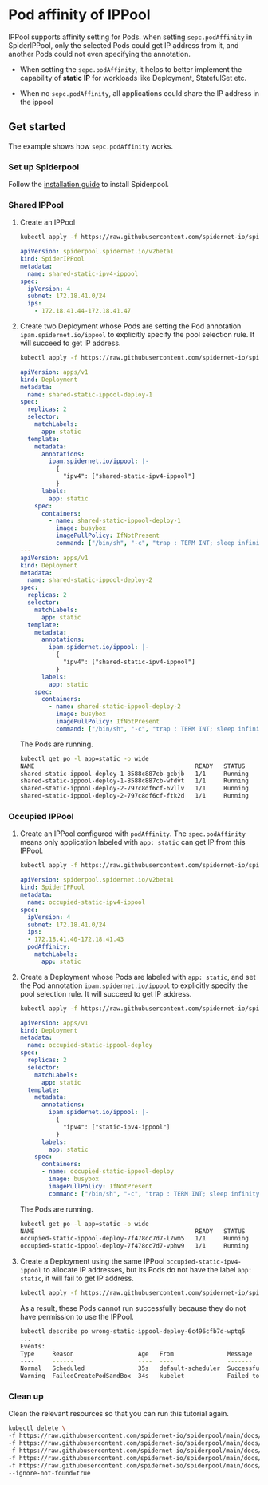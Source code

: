 # Pod affinity of IPPool

IPPool supports affinity setting for Pods. when setting `sepc.podAffinity` in SpiderIPPool, only the selected Pods
could get IP address from it, and another Pods could not even specifying the annotation.

* When setting the `sepc.podAffinity`, it helps to better implement the capability of **static IP** for workloads like Deployment, StatefulSet etc.

* When no `sepc.podAffinity`, all applications could share the IP address in the ippool

## Get started

The example shows how `sepc.podAffinity` works.

### Set up Spiderpool

Follow the [installation guide](./install/underlay/get-started-kind.md) to install Spiderpool.

### Shared IPPool

1. Create an IPPool

    ```bash
    kubectl apply -f https://raw.githubusercontent.com/spidernet-io/spiderpool/main/docs/example/ippool-affinity-pod/shared-static-ipv4-ippool.yaml
    ```

    ```yaml
    apiVersion: spiderpool.spidernet.io/v2beta1
    kind: SpiderIPPool
    metadata:
      name: shared-static-ipv4-ippool
    spec:
      ipVersion: 4
      subnet: 172.18.41.0/24
      ips:
        - 172.18.41.44-172.18.41.47
    ```

2. Create two Deployment  whose Pods are setting the Pod annotation `ipam.spidernet.io/ippool` to explicitly specify the pool selection rule. It will succeed to get IP address.

    ```bash
    kubectl apply -f https://raw.githubusercontent.com/spidernet-io/spiderpool/main/docs/example/ippool-affinity-pod/shared-static-ippool-deploy.yaml
    ```

    ```yaml
    apiVersion: apps/v1
    kind: Deployment
    metadata:
      name: shared-static-ippool-deploy-1
    spec:
      replicas: 2
      selector:
        matchLabels:
          app: static
      template:
        metadata:
          annotations:
            ipam.spidernet.io/ippool: |-
              {
                "ipv4": ["shared-static-ipv4-ippool"]
              }
          labels:
            app: static
        spec:
          containers:
            - name: shared-static-ippool-deploy-1
              image: busybox
              imagePullPolicy: IfNotPresent
              command: ["/bin/sh", "-c", "trap : TERM INT; sleep infinity & wait"]
    ---
    apiVersion: apps/v1
    kind: Deployment
    metadata:
      name: shared-static-ippool-deploy-2
    spec:
      replicas: 2
      selector:
        matchLabels:
          app: static
      template:
        metadata:
          annotations:
            ipam.spidernet.io/ippool: |-
              {
                "ipv4": ["shared-static-ipv4-ippool"]
              }
          labels:
            app: static
        spec:
          containers:
            - name: shared-static-ippool-deploy-2
              image: busybox
              imagePullPolicy: IfNotPresent
              command: ["/bin/sh", "-c", "trap : TERM INT; sleep infinity & wait"]
    ```

    The Pods are running.

    ```bash
    kubectl get po -l app=static -o wide
    NAME                                             READY   STATUS    RESTARTS   AGE   IP             NODE              
    shared-static-ippool-deploy-1-8588c887cb-gcbjb   1/1     Running   0          62s   172.18.41.45   spider-control-plane 
    shared-static-ippool-deploy-1-8588c887cb-wfdvt   1/1     Running   0          62s   172.18.41.46   spider-control-plane 
    shared-static-ippool-deploy-2-797c8df6cf-6vllv   1/1     Running   0          62s   172.18.41.44   spider-worker 
    shared-static-ippool-deploy-2-797c8df6cf-ftk2d   1/1     Running   0          62s   172.18.41.47   spider-worker
    ```

### Occupied IPPool

1. Create an IPPool configured with `podAffinity`. The `spec.podAffinity` means only application labeled with `app: static` can get IP from this IPPool.

    ```bash
    kubectl apply -f https://raw.githubusercontent.com/spidernet-io/spiderpool/main/docs/example/ippool-affinity-pod/occupied-static-ipv4-ippool.yaml
    ```

    ```yaml
    apiVersion: spiderpool.spidernet.io/v2beta1
    kind: SpiderIPPool
    metadata:
      name: occupied-static-ipv4-ippool
    spec:
      ipVersion: 4
      subnet: 172.18.41.0/24
      ips:
      - 172.18.41.40-172.18.41.43
      podAffinity:
        matchLabels:
          app: static
    ```

2. Create a Deployment whose Pods are labeled with `app: static`, and set the Pod annotation `ipam.spidernet.io/ippool` to explicitly specify the pool selection rule. It will succeed to get IP address.

    ```bash
    kubectl apply -f https://raw.githubusercontent.com/spidernet-io/spiderpool/main/docs/example/ippool-affinity-pod/occupied-static-ippool-deploy.yaml
    ```

    ```yaml
    apiVersion: apps/v1
    kind: Deployment
    metadata:
      name: occupied-static-ippool-deploy
    spec:
      replicas: 2
      selector:
        matchLabels:
          app: static
      template:
        metadata:
          annotations:
            ipam.spidernet.io/ippool: |-
              {
                "ipv4": ["static-ipv4-ippool"]
              }
          labels:
            app: static
        spec:
          containers:
          - name: occupied-static-ippool-deploy
            image: busybox
            imagePullPolicy: IfNotPresent
            command: ["/bin/sh", "-c", "trap : TERM INT; sleep infinity & wait"]
    ```

    The Pods are running.

    ```bash
    kubectl get po -l app=static -o wide
    NAME                                             READY   STATUS    RESTARTS   AGE   IP             NODE
    occupied-static-ippool-deploy-7f478cc7d7-l7wm5   1/1     Running   0          20s   172.18.41.42   spider-control-plane
    occupied-static-ippool-deploy-7f478cc7d7-vphw9   1/1     Running   0          20s   172.18.41.40   spider-worker
    ```

3. Create a Deployment using the same IPPool `occupied-static-ipv4-ippool` to allocate IP addresses, but its Pods do not have the label `app: static`, it will fail to get IP address.

    ```bash
    kubectl apply -f https://raw.githubusercontent.com/spidernet-io/spiderpool/main/docs/example/ippool-affinity-pod/wrong-static-ippool-deploy.yaml
    ```

    As a result, these Pods cannot run successfully because they do not have permission to use the IPPool.

    ```bash
    kubectl describe po wrong-static-ippool-deploy-6c496cfb7d-wptq5
    ...
    Events:
    Type     Reason                  Age   From               Message
    ----     ------                  ----  ----               -------
    Normal   Scheduled               35s   default-scheduler  Successfully assigned default/wrong-static-ippool-deploy-6c496cfb7d-wptq5 to spider-worker
    Warning  FailedCreatePodSandBox  34s   kubelet            Failed to create pod sandbox: rpc error: code = Unknown desc = failed to setup network for sandbox "a6f717aede91a356b552ad38c66112a26e5f7a4f7d23b7067870f33f05d350bc": [default/wrong-static-ippool-deploy-6c496cfb7d-wptq5:macvlan-cni-default]: error adding container to network "macvlan-cni-default": spiderpool IP allocation error: [POST /ipam/ip][500] postIpamIpFailure  failed to allocate IP addresses in standard mode: no IPPool available, all IPv4 IPPools [static-ipv4-ippool] of eth0 filtered out: unmatched Pod affinity of IPPool static-ipv4-ippool
    ```

### Clean up

Clean the relevant resources so that you can run this tutorial again.

```bash
kubectl delete \
-f https://raw.githubusercontent.com/spidernet-io/spiderpool/main/docs/example/ippool-affinity-pod/occupied-static-ippool-deploy.yaml \
-f https://raw.githubusercontent.com/spidernet-io/spiderpool/main/docs/example/ippool-affinity-pod/wrong-static-ippool-deploy.yaml \
-f https://raw.githubusercontent.com/spidernet-io/spiderpool/main/docs/example/ippool-affinity-pod/occupied-static-ipv4-ippool.yaml \
-f https://raw.githubusercontent.com/spidernet-io/spiderpool/main/docs/example/ippool-affinity-pod/shared-static-ippool-deploy.yaml  \
-f https://raw.githubusercontent.com/spidernet-io/spiderpool/main/docs/example/ippool-affinity-pod/shared-static-ipv4-ippool.yaml  \
--ignore-not-found=true
```
